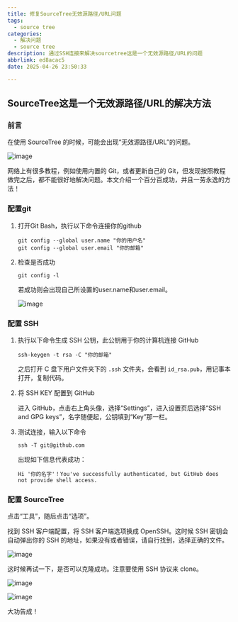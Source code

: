 ```yaml
---
title: 修复SourceTree无效源路径/URL问题
tags:
  - source tree
categories:
  - 解决问题
  - source tree
description: 通过SSH连接来解决sourcetree这是一个无效源路径/URL的问题
abbrlink: ed8acac5
date: 2025-04-26 23:50:33

---
```


## SourceTree这是一个无效源路径/URL的解决方法

### 前言

在使用 SourceTree 的时候，可能会出现“无效源路径/URL”的问题。

![image](https://moshiqiqian.github.io/picx-images-hosting/修复SourceTree无效源路径/URL问题/image.6f0wrwa64h.webp)

网络上有很多教程，例如使用内置的 Git，或者更新自己的 Git，但发现按照教程做完之后，都不能很好地解决问题。本文介绍一个百分百成功，并且一劳永逸的方法！

### 配置git

1. 打开Git Bash，执行以下命令连接你的github

   ~~~
   git config --global user.name "你的用户名"
   git config --global user.email "你的邮箱"
   ~~~

2. 检查是否成功

   ~~~
   git config -l
   ~~~

   若成功则会出现自己所设置的user.name和user.email。

   ![image](https://moshiqiqian.github.io/picx-images-hosting/修复SourceTree无效源路径/URL问题/image.8ojxieuue0.webp)


### 配置 SSH

1. 执行以下命令生成 SSH 公钥，此公钥用于你的计算机连接 GitHub

   ```
   ssh-keygen -t rsa -C "你的邮箱"
   ```

   

   之后打开 C 盘下用户文件夹下的 `.ssh` 文件夹，会看到 `id_rsa.pub`，用记事本打开，复制代码。

2. 将 SSH KEY 配置到 GitHub

   进入 GitHub，点击右上角头像，选择“Settings”，进入设置页后选择“SSH and GPG keys”，名字随便起，公钥填到“Key”那一栏。

3. 测试连接，输入以下命令

   ```
   ssh -T git@github.com
   ```

   出现如下信息代表成功：

   ```
   Hi '你的名字'！You've successfully authenticated, but GitHub does not provide shell access.
   ```

   

### 配置 SourceTree

点击“工具”，随后点击“选项”。

找到 SSH 客户端配置，将 SSH 客户端选项换成 OpenSSH。这时候 SSH 密钥会自动弹出你的 SSH 的地址，如果没有或者错误，请自行找到，选择正确的文件。

![image](https://moshiqiqian.github.io/picx-images-hosting/修复SourceTree无效源路径/URL问题/image.4qrjupjbti.webp)

这时候再试一下，是否可以克隆成功。注意要使用 SSH 协议来 clone。

![image](https://moshiqiqian.github.io/picx-images-hosting/修复SourceTree无效源路径/URL问题/image.4xurq55nmc.webp)

![image](https://moshiqiqian.github.io/picx-images-hosting/修复SourceTree无效源路径/URL问题/image.6f0wrw9yjl.webp)

大功告成！

